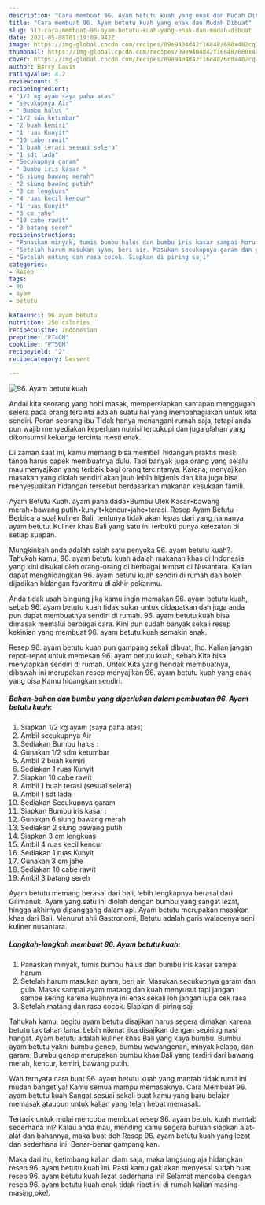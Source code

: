 ```yaml
---
description: "Cara membuat 96. Ayam betutu kuah yang enak dan Mudah Dibuat"
title: "Cara membuat 96. Ayam betutu kuah yang enak dan Mudah Dibuat"
slug: 513-cara-membuat-96-ayam-betutu-kuah-yang-enak-dan-mudah-dibuat
date: 2021-05-08T01:19:09.942Z
image: https://img-global.cpcdn.com/recipes/09e9404d42f16848/680x482cq70/96-ayam-betutu-kuah-foto-resep-utama.jpg
thumbnail: https://img-global.cpcdn.com/recipes/09e9404d42f16848/680x482cq70/96-ayam-betutu-kuah-foto-resep-utama.jpg
cover: https://img-global.cpcdn.com/recipes/09e9404d42f16848/680x482cq70/96-ayam-betutu-kuah-foto-resep-utama.jpg
author: Barry Davis
ratingvalue: 4.2
reviewcount: 5
recipeingredient:
- "1/2 kg ayam saya paha atas"
- "secukupnya Air"
- " Bumbu halus "
- "1/2 sdm ketumbar"
- "2 buah kemiri"
- "1 ruas Kunyit"
- "10 cabe rawit"
- "1 buah terasi sesuai selera"
- "1 sdt lada"
- "Secukupnya garam"
- " Bumbu iris kasar "
- "6 siung bawang merah"
- "2 siung bawang putih"
- "3 cm lengkuas"
- "4 ruas kecil kencur"
- "1 ruas Kunyit"
- "3 cm jahe"
- "10 cabe rawit"
- "3 batang sereh"
recipeinstructions:
- "Panaskan minyak, tumis bumbu halus dan bumbu iris kasar sampai harum"
- "Setelah harum masukan ayam, beri air. Masukan secukupnya garam dan gula. Masak sampai ayam matang dan kuah menyusut tapi jangan sampe kering karena kuahnya ini enak sekali loh jangan lupa cek rasa"
- "Setelah matang dan rasa cocok. Siapkan di piring saji"
categories:
- Resep
tags:
- 96
- ayam
- betutu

katakunci: 96 ayam betutu 
nutrition: 250 calories
recipecuisine: Indonesian
preptime: "PT40M"
cooktime: "PT50M"
recipeyield: "2"
recipecategory: Dessert

---
```



![96. Ayam betutu kuah](https://img-global.cpcdn.com/recipes/09e9404d42f16848/680x482cq70/96-ayam-betutu-kuah-foto-resep-utama.jpg)

Andai kita seorang yang hobi masak, mempersiapkan santapan menggugah selera pada orang tercinta adalah suatu hal yang membahagiakan untuk kita sendiri. Peran seorang ibu Tidak hanya menangani rumah saja, tetapi anda pun wajib menyediakan keperluan nutrisi tercukupi dan juga olahan yang dikonsumsi keluarga tercinta mesti enak.

Di zaman  saat ini, kamu memang bisa membeli hidangan praktis meski tanpa harus capek membuatnya dulu. Tapi banyak juga orang yang selalu mau menyajikan yang terbaik bagi orang tercintanya. Karena, menyajikan masakan yang diolah sendiri akan jauh lebih higienis dan kita juga bisa menyesuaikan hidangan tersebut berdasarkan makanan kesukaan famili. 

Ayam Betutu Kuah. ayam paha dada•Bumbu Ulek Kasar•bawang merah•bawang putih•kunyit•kencur•jahe•terasi. Resep Ayam Betutu - Berbicara soal kuliner Bali, tentunya tidak akan lepas dari yang namanya ayam betutu. Kuliner khas Bali yang satu ini terbukti punya kelezatan di setiap suapan.

Mungkinkah anda adalah salah satu penyuka 96. ayam betutu kuah?. Tahukah kamu, 96. ayam betutu kuah adalah makanan khas di Indonesia yang kini disukai oleh orang-orang di berbagai tempat di Nusantara. Kalian dapat menghidangkan 96. ayam betutu kuah sendiri di rumah dan boleh dijadikan hidangan favoritmu di akhir pekanmu.

Anda tidak usah bingung jika kamu ingin memakan 96. ayam betutu kuah, sebab 96. ayam betutu kuah tidak sukar untuk didapatkan dan juga anda pun dapat membuatnya sendiri di rumah. 96. ayam betutu kuah bisa dimasak memalui berbagai cara. Kini pun sudah banyak sekali resep kekinian yang membuat 96. ayam betutu kuah semakin enak.

Resep 96. ayam betutu kuah pun gampang sekali dibuat, lho. Kalian jangan repot-repot untuk memesan 96. ayam betutu kuah, sebab Kita bisa menyiapkan sendiri di rumah. Untuk Kita yang hendak membuatnya, dibawah ini merupakan resep menyajikan 96. ayam betutu kuah yang enak yang bisa Kamu hidangkan sendiri.

<!--inarticleads1-->

##### Bahan-bahan dan bumbu yang diperlukan dalam pembuatan 96. Ayam betutu kuah:

1. Siapkan 1/2 kg ayam (saya paha atas)
1. Ambil secukupnya Air
1. Sediakan  Bumbu halus :
1. Gunakan 1/2 sdm ketumbar
1. Ambil 2 buah kemiri
1. Sediakan 1 ruas Kunyit
1. Siapkan 10 cabe rawit
1. Ambil 1 buah terasi (sesuai selera)
1. Ambil 1 sdt lada
1. Sediakan Secukupnya garam
1. Siapkan  Bumbu iris kasar :
1. Gunakan 6 siung bawang merah
1. Sediakan 2 siung bawang putih
1. Siapkan 3 cm lengkuas
1. Ambil 4 ruas kecil kencur
1. Sediakan 1 ruas Kunyit
1. Gunakan 3 cm jahe
1. Sediakan 10 cabe rawit
1. Ambil 3 batang sereh


Ayam betutu memang berasal dari bali, lebih lengkapnya berasal dari Gilimanuk. Ayam yang satu ini diolah dengan bumbu yang sangat lezat, hingga akhirnya dipanggang dalam api. Ayam betutu merupakan masakan khas dari Bali. Menurut ahli Gastronomi, Betutu adalah garis walacenya seni kuliner nusantara. 

<!--inarticleads2-->

##### Langkah-langkah membuat 96. Ayam betutu kuah:

1. Panaskan minyak, tumis bumbu halus dan bumbu iris kasar sampai harum
1. Setelah harum masukan ayam, beri air. Masukan secukupnya garam dan gula. Masak sampai ayam matang dan kuah menyusut tapi jangan sampe kering karena kuahnya ini enak sekali loh jangan lupa cek rasa
1. Setelah matang dan rasa cocok. Siapkan di piring saji


Tahukah kamu, begitu ayam betutu disajikan harus segera dimakan karena betutu tak tahan lama. Lebih nikmat jika disajikan dengan sepiring nasi hangat. Ayam betutu adalah kuliner khas Bali yang kaya bumbu. Bumbu ayam betutu yakni bumbu genep, bumbu wewangenan, minyak kelapa, dan garam. Bumbu genep merupakan bumbu khas Bali yang terdiri dari bawang merah, kencur, kemiri, bawang putih. 

Wah ternyata cara buat 96. ayam betutu kuah yang mantab tidak rumit ini mudah banget ya! Kamu semua mampu memasaknya. Cara Membuat 96. ayam betutu kuah Sangat sesuai sekali buat kamu yang baru belajar memasak ataupun untuk kalian yang telah hebat memasak.

Tertarik untuk mulai mencoba membuat resep 96. ayam betutu kuah mantab sederhana ini? Kalau anda mau, mending kamu segera buruan siapkan alat-alat dan bahannya, maka buat deh Resep 96. ayam betutu kuah yang lezat dan sederhana ini. Benar-benar gampang kan. 

Maka dari itu, ketimbang kalian diam saja, maka langsung aja hidangkan resep 96. ayam betutu kuah ini. Pasti kamu gak akan menyesal sudah buat resep 96. ayam betutu kuah lezat sederhana ini! Selamat mencoba dengan resep 96. ayam betutu kuah enak tidak ribet ini di rumah kalian masing-masing,oke!.

